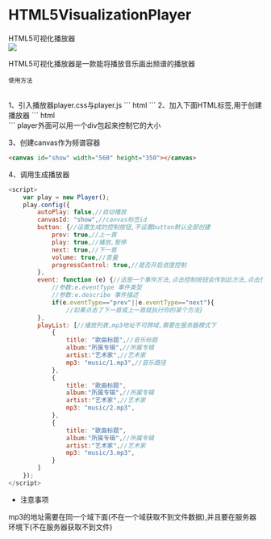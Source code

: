 # HTML5VisualizationPlayer
HTML5可视化播放器
<br>
![](https://poppinrubo.github.io/HTML5VisualizationPlayer/images/demo.gif)  

HTML5可视化播放器是一款能将播放音乐画出频谱的播放器
<br>

`使用方法`

<br>
1、引入播放器player.css与player.js
``` html
    <link type="text/css" rel="stylesheet" href="css/player.css">
    <script src="js/player.js" type="text/javascript"></script>
```
2、加入下面HTML标签,用于创建播放器
``` html
    <div id="player">
        <div id="songInfo"></div>
        <div id="playerControl"></div>
        <div id="playerShow">
            <div id="playerTime"></div>
            <div id="progress">
                <div id="playerProgressBar"></div>
            </div>
        </div>
    </div>
```
player外面可以用一个div包起来控制它的大小

3、创建canvas作为频谱容器
``` html
<canvas id="show" width="560" height="350"></canvas>

```

4、调用生成播放器
``` javascript
<script>
    var play = new Player();
    play.config({
        autoPlay: false,//自动播放
        canvasId: "show",//canvas标签id
        button: {//设置生成的控制按钮,不设置button默认全部创建
            prev: true,//上一首
            play: true,//播放,暂停
            next: true,//下一首
            volume: true,//音量
            progressControl: true,//是否开启进度控制
        },
        event: function (e) {//这是一个事件方法,点击控制按钮会传到此方法,点击想要扩展可以写在这个事件方法里
            //参数:e.eventType 事件类型
            //参数:e.describe 事件描述
            if(e.eventType=="prev"||e.eventType=="next"){
                //如果点击了下一首或上一首就执行你的某个方法}
        },
        playList: [//播放列表,mp3地址不可跨域,需要在服务器模式下
            {
                title: "歌曲标题",//音乐标题
                album:"所属专辑",//所属专辑
                artist:"艺术家",//艺术家
                mp3: "music/1.mp3",//音乐路径
            },
            {
                title: "歌曲标题",
                album:"所属专辑",//所属专辑
                artist:"艺术家",//艺术家
                mp3: "music/2.mp3",
            },
            {
                title: "歌曲标题",
                album:"所属专辑",//所属专辑
                artist:"艺术家",//艺术家
                mp3: "music/3.mp3",
            }
        ]
    });
</script>
```
* 注意事项

mp3的地址需要在同一个域下面(不在一个域获取不到文件数据),并且要在服务器环境下(不在服务器获取不到文件)
